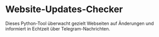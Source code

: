 # Website-Updates-Checker
Dieses Python-Tool überwacht gezielt Webseiten auf Änderungen und informiert in Echtzeit über Telegram-Nachrichten.
